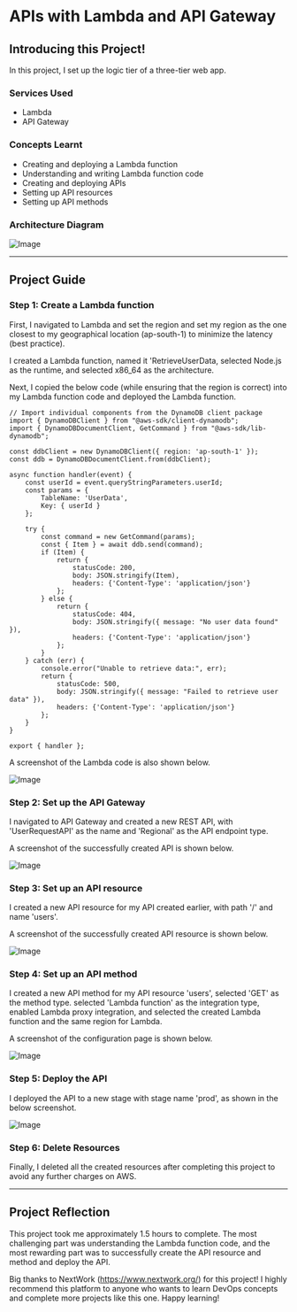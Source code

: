 # APIs with Lambda and API Gateway

## Introducing this Project!

In this project, I set up the logic tier of a three-tier web app.

### Services Used

- Lambda
- API Gateway

### Concepts Learnt

- Creating and deploying a Lambda function
- Understanding and writing Lambda function code
- Creating and deploying APIs
- Setting up API resources
- Setting up API methods

### Architecture Diagram

![Image](https://github.com/sumeet15n/Lambda-and-API-Gateway/blob/master/Screenshots/SS0.png)

---

## Project Guide

### Step 1: Create a Lambda function

First, I navigated to Lambda and set the region and set my region as the one closest to my geographical location (ap-south-1) to minimize the latency (best practice).

I created a Lambda function, named it 'RetrieveUserData, selected Node.js as the runtime, and selected x86_64 as the architecture.

Next, I copied the below code (while ensuring that the region is correct) into my Lambda function code and deployed the Lambda function.

```
// Import individual components from the DynamoDB client package
import { DynamoDBClient } from "@aws-sdk/client-dynamodb";
import { DynamoDBDocumentClient, GetCommand } from "@aws-sdk/lib-dynamodb";

const ddbClient = new DynamoDBClient({ region: 'ap-south-1' });
const ddb = DynamoDBDocumentClient.from(ddbClient);

async function handler(event) {
    const userId = event.queryStringParameters.userId;
    const params = {
        TableName: 'UserData',
        Key: { userId }
    };

    try {
        const command = new GetCommand(params);
        const { Item } = await ddb.send(command);
        if (Item) {
            return {
                statusCode: 200,
                body: JSON.stringify(Item),
                headers: {'Content-Type': 'application/json'}
            };
        } else {
            return {
                statusCode: 404,
                body: JSON.stringify({ message: "No user data found" }),
                headers: {'Content-Type': 'application/json'}
            };
        }
    } catch (err) {
        console.error("Unable to retrieve data:", err);
        return {
            statusCode: 500,
            body: JSON.stringify({ message: "Failed to retrieve user data" }),
            headers: {'Content-Type': 'application/json'}
        };
    }
}

export { handler };
```
A screenshot of the Lambda code is also shown below.

![Image](https://github.com/sumeet15n/Lambda-and-API-Gateway/blob/master/Screenshots/SS1.png)

### Step 2: Set up the API Gateway

I navigated to API Gateway and created a new REST API, with 'UserRequestAPI' as the name and 'Regional' as the API endpoint type.

A screenshot of the successfully created API is shown below.

![Image](https://github.com/sumeet15n/Lambda-and-API-Gateway/blob/master/Screenshots/SS2.png)

### Step 3: Set up an API resource

I created a new API resource for my API created earlier, with path '/' and name 'users'.

A screenshot of the successfully created API resource is shown below.

![Image](https://github.com/sumeet15n/Lambda-and-API-Gateway/blob/master/Screenshots/SS3.png)

### Step 4: Set up an API method

I created a new API method for my API resource 'users', selected 'GET' as the method type. selected 'Lambda function' as the integration type, enabled Lambda proxy integration, and selected the created Lambda function and the same region for Lambda.

A screenshot of the configuration page is shown below.

![Image](https://github.com/sumeet15n/Lambda-and-API-Gateway/blob/master/Screenshots/SS4.png)

### Step 5: Deploy the API

I deployed the API to a new stage with stage name 'prod', as shown in the below screenshot.

![Image](https://github.com/sumeet15n/Lambda-and-API-Gateway/blob/master/Screenshots/SS5.png)

### Step 6: Delete Resources

Finally, I deleted all the created resources after completing this project to avoid any further charges on AWS.

---

## Project Reflection

This project took me approximately 1.5 hours to complete. The most challenging part was understanding the Lambda function code, and the most rewarding part was to successfully create the API resource and method and deploy the API.

Big thanks to NextWork (https://www.nextwork.org/) for this project! I highly recommend this platform to anyone who wants to learn DevOps concepts and complete more projects like this one. Happy learning!